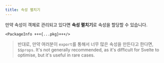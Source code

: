 ```yaml
---
title: 속성 펼치기
---
```


만약 속성이 객체로 관리되고 있다면 **속성 펼치기**로 속성을 할당할 수 있습니다.

```svelte
<PackageInfo +++{...pkg}+++/>
```

> 반대로, 만약 여러분이 `export`를 통해서 너무 많은 속성을 만든다고 한다면, `$$props`. It's not generally recommended, as it's difficult for Svelte to optimise, but it's useful in rare cases.
